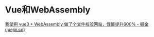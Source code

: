 # Vue和WebAssembly

[我使用 vue3 + WebAssembly 做了个文件校验网站，性能提升600% - 掘金 (juejin.cn)](https://juejin.cn/post/7339478055291600923)